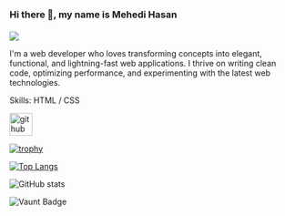  ### Hi there 👋, my name is Mehedi Hasan
####  
![ ]( )

I'm a web developer who loves transforming concepts into elegant, functional, and lightning-fast web applications. I thrive on writing clean code, optimizing performance, and experimenting with the latest web technologies.

Skills:  HTML / CSS



[<img src='https://cdn.jsdelivr.net/npm/simple-icons@3.0.1/icons/github.svg' alt='github' height='40'>](https://github.com/MehediHasanTsx)  

[![trophy](https://github-profile-trophy.vercel.app/?username=MehediHasanTsx)](https://github.com/ryo-ma/github-profile-trophy)

[![Top Langs](https://github-readme-stats.vercel.app/api/top-langs/?username=MehediHasanTsx)](https://github.com/anuraghazra/github-readme-stats)

![GitHub stats](https://github-readme-stats.vercel.app/api?username=MehediHasanTsx&show_icons=true&count_private=true)  

![Vaunt Badge](https://api.vaunt.dev/v1/github/entities/MehediHasanTsx/contributions?format=svg&private=true)  

